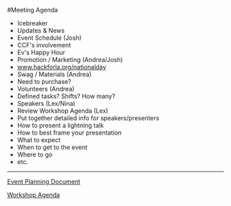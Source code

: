 #Meeting Agenda
* Icebreaker
* Updates & News
* Event Schedule (Josh)
* CCF's involvement
* Ev's Happy Hour
* Promotion / Marketing (Andrea/Josh)
* www.hackforla.org/nationalday
* Swag / Materials (Andrea)
* Need to purchase?
* Volunteers (Andrea)
* Defined tasks? Shifts? How many?
* Speakers (Lex/Nina)
* Review Workshop Agenda (Lex)
* Put together detailed info for speakers/presenters
* How to present a lightning talk
* How to best frame your presentation
* What to expect
* When to get to the event
* Where to go
* etc.

-----

[Event Planning Document](https://docs.google.com/document/d/1-VFS6JzLtSH5MCPX5PGGjH8Swg9GqKD2VvgFhzNTWNk/edit?ts=5b57609d)

[Workshop Agenda](https://drive.google.com/open?id=1-kDVWvUh01_EvlWkPD-LFB8FpJpTznnAHumP58vVSNI)

